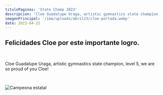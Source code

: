 ```yaml
---
tituloPaginas: 'State Champ 2023'
descripcion: 'Cloe Guadalupe Uraga, artistic gymnastics state champion'
imagenPrincipal: '/ima/uploads/abril23/cloe-portada.webp'
date: 2023-04-21
---
```


## Felicidades Cloe por este importante logro.

<br>

Cloe Guadalupe Uraga, artistic gymnastics state champion, level 5, we are so proud of you Cloe!

<br>

![Campeona estatal](/ima/uploads/abril23/cloe.webp)
